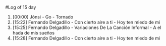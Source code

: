#Log of 15 day

1. [00:00] Jónsi - Go - Tornado
1. [15:22] Fernando Delgadillo - Con cierto aire a ti - Hoy ten miedo de mi
1. [15:25] Fernando Delgadillo - Variaciones De La Canción Informal - A el hada de mis sueños
1. [15:28] Fernando Delgadillo - Con cierto aire a ti - Hoy ten miedo de mi
